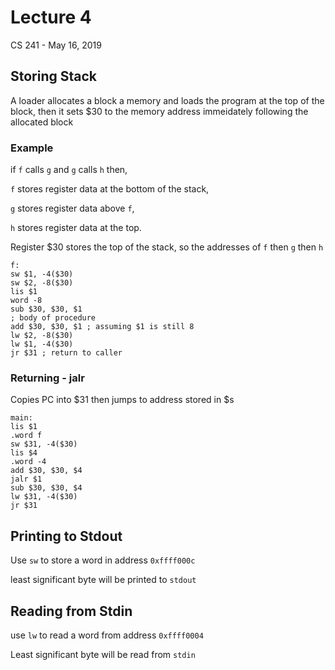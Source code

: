 # Lecture 4

CS 241 - May 16, 2019

## Storing Stack

A loader allocates a block a memory and loads the program at the top of the block, then it sets $30 to the memory address immeidately following the allocated block



### Example

if `f` calls `g` and `g` calls `h` then,

`f` stores register data at the bottom of the stack,

`g` stores register data above `f`,

`h` stores register data at the top.

Register $30 stores the top of the stack, so the addresses of `f` then `g` then `h`

```assembly
f:
sw $1, -4($30)
sw $2, -8($30)
lis $1
word -8
sub $30, $30, $1
; body of procedure
add $30, $30, $1 ; assuming $1 is still 8
lw $2, -8($30)
lw $1, -4($30)
jr $31 ; return to caller
```

### Returning - jalr

Copies PC into $31 then jumps to address stored in \$s

```assembly
main:
lis $1
.word f
sw $31, -4($30)
lis $4
.word -4
add $30, $30, $4
jalr $1
sub $30, $30, $4
lw $31, -4($30)
jr $31
```

## Printing to Stdout

Use `sw` to store a word in address `0xffff000c`

least significant byte will be printed to `stdout`

## Reading from Stdin

use `lw` to read a word from address `0xffff0004`

Least significant byte will be read from `stdin`



